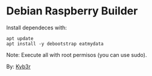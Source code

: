 # Debian Raspberry Builder

Install dependeces with:
```
apt update
apt install -y debootstrap eatmydata
```

Note: Execute all with root permisos (you can use sudo).

By: [Kyb3r](https://kyb3rvizsla.com)
